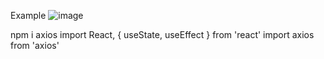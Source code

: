 Example
![image](https://imgur.com/Da9F5Dz.jpg)

npm i axios
import React, { useState, useEffect } from 'react'
import axios from 'axios'

